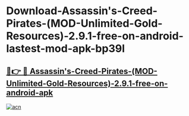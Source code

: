 # Download-Assassin's-Creed-Pirates-(MOD-Unlimited-Gold-Resources)-2.9.1-free-on-android-lastest-mod-apk-bp39l

<h2><a href="https://apkcomod.com?title=Assassin's-Creed-Pirates-(MOD-Unlimited-Gold-Resources)-2.9.1-free-on-android">🔗👉 🔴 Assassin's-Creed-Pirates-(MOD-Unlimited-Gold-Resources)-2.9.1-free-on-android-apk </a></h2>

[![acn](https://github.com/user-attachments/assets/0f9c940e-d8b0-45ae-aac7-cd30a18b3e1c)](https://apkcomod.com?title=Assassin's-Creed-Pirates-(MOD-Unlimited-Gold-Resources)-2.9.1-free-on-android)

